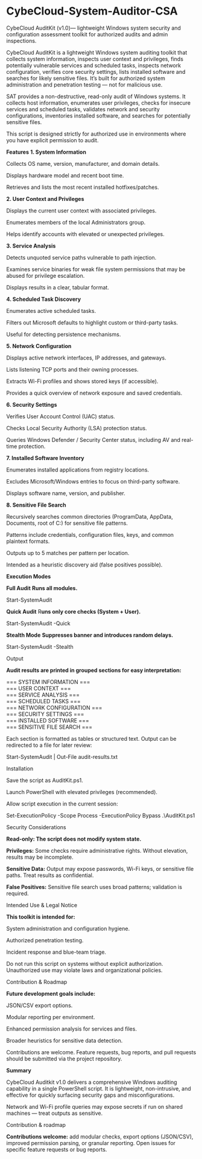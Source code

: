 # CybeCloud-System-Auditor-CSA
CybeCloud AuditKit (v1.0)— lightweight Windows system security and configuration assessment toolkit for authorized audits and admin inspections.

CybeCloud AuditKit is a lightweight Windows system auditing toolkit that collects system information, inspects user context and privileges, finds potentially vulnerable services and scheduled tasks, inspects network configuration, verifies core security settings, lists installed software and searches for likely sensitive files. It’s built for authorized system administration and penetration testing — not for malicious use.


SAT provides a non-destructive, read-only audit of Windows systems. It collects host information, enumerates user privileges, checks for insecure services and scheduled tasks, validates network and security configurations, inventories installed software, and searches for potentially sensitive files.

This script is designed strictly for authorized use in environments where you have explicit permission to audit.

**Features**
**1. System Information**

Collects OS name, version, manufacturer, and domain details.

Displays hardware model and recent boot time.

Retrieves and lists the most recent installed hotfixes/patches.

**2. User Context and Privileges**

Displays the current user context with associated privileges.

Enumerates members of the local Administrators group.

Helps identify accounts with elevated or unexpected privileges.

**3. Service Analysis**

Detects unquoted service paths vulnerable to path injection.

Examines service binaries for weak file system permissions that may be abused for privilege escalation.

Displays results in a clear, tabular format.

**4. Scheduled Task Discovery**

Enumerates active scheduled tasks.

Filters out Microsoft defaults to highlight custom or third-party tasks.

Useful for detecting persistence mechanisms.

**5. Network Configuration**

Displays active network interfaces, IP addresses, and gateways.

Lists listening TCP ports and their owning processes.

Extracts Wi-Fi profiles and shows stored keys (if accessible).

Provides a quick overview of network exposure and saved credentials.

**6. Security Settings**

Verifies User Account Control (UAC) status.

Checks Local Security Authority (LSA) protection status.

Queries Windows Defender / Security Center status, including AV and real-time protection.

**7. Installed Software Inventory**

Enumerates installed applications from registry locations.

Excludes Microsoft/Windows entries to focus on third-party software.

Displays software name, version, and publisher.

**8. Sensitive File Search**

Recursively searches common directories (ProgramData, AppData, Documents, root of C:\) for sensitive file patterns.

Patterns include credentials, configuration files, keys, and common plaintext formats.

Outputs up to 5 matches per pattern per location.

Intended as a heuristic discovery aid (false positives possible).

**Execution Modes**

**Full Audit**
**Runs all modules.**

Start-SystemAudit


**Quick Audit**
R**uns only core checks (System + User).**

Start-SystemAudit -Quick


**Stealth Mode**
**Suppresses banner and introduces random delays.**

Start-SystemAudit -Stealth

Output

**Audit results are printed in grouped sections for easy interpretation:**

=== SYSTEM INFORMATION ===  
=== USER CONTEXT ===  
=== SERVICE ANALYSIS ===  
=== SCHEDULED TASKS ===  
=== NETWORK CONFIGURATION ===  
=== SECURITY SETTINGS ===  
=== INSTALLED SOFTWARE ===  
=== SENSITIVE FILE SEARCH ===  


Each section is formatted as tables or structured text. Output can be redirected to a file for later review:

Start-SystemAudit | Out-File audit-results.txt

Installation

Save the script as AuditKit.ps1.

Launch PowerShell with elevated privileges (recommended).

Allow script execution in the current session:

Set-ExecutionPolicy -Scope Process -ExecutionPolicy Bypass
.\AuditKit.ps1

Security Considerations

**Read-only: The script does not modify system state.**

**Privileges:** Some checks require administrative rights. Without elevation, results may be incomplete.

**Sensitive Data:** Output may expose passwords, Wi-Fi keys, or sensitive file paths. Treat results as confidential.

**False Positives:** Sensitive file search uses broad patterns; validation is required.

Intended Use & Legal Notice

**This toolkit is intended for:**

System administration and configuration hygiene.

Authorized penetration testing.

Incident response and blue-team triage.

Do not run this script on systems without explicit authorization. Unauthorized use may violate laws and organizational policies.

Contribution & Roadmap

**Future development goals include:**

JSON/CSV export options.

Modular reporting per environment.

Enhanced permission analysis for services and files.

Broader heuristics for sensitive data detection.

Contributions are welcome. Feature requests, bug reports, and pull requests should be submitted via the project repository.

**Summary**

CybeCloud Auditkit v1.0 delivers a comprehensive Windows auditing capability in a single PowerShell script. It is lightweight, non-intrusive, and effective for quickly surfacing security gaps and misconfigurations.

Network and Wi-Fi profile queries may expose secrets if run on shared machines — treat outputs as sensitive.

Contribution & roadmap

**Contributions welcome:** add modular checks, export options (JSON/CSV), improved permission parsing, or granular reporting. Open issues for specific feature requests or bug reports.
